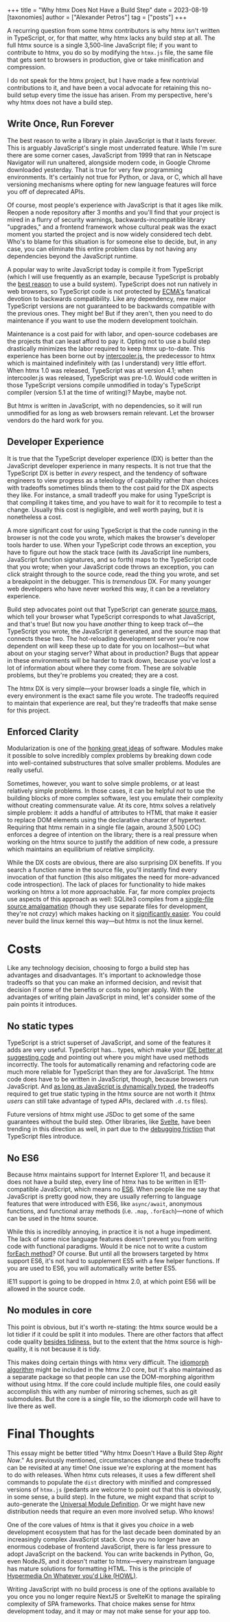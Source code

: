 +++
title = "Why htmx Does Not Have a Build Step"
date = 2023-08-19
[taxonomies]
author = ["Alexander Petros"]
tag = ["posts"]
+++

A recurring question from some htmx contributors is why htmx isn't written in TypeScript, or, for that matter, why htmx lacks any build step at all. The full htmx source is a single 3,500-line JavaScript file; if you want to contribute to htmx, you do so by modifying the `htmx.js` file, the same file that gets sent to browsers in production, give or take minification and compression.

I do not speak for the htmx project, but I have made a few nontrivial contributions to it, and have been a vocal advocate for retaining this no-build setup every time the issue has arisen. From my perspective, here's why htmx does not have a build step.

## Write Once, Run Forever
The best reason to write a library in plain JavaScript is that it lasts forever. This is arguably JavaScript's single most underrated feature. While I'm sure there are some corner cases, JavaScript from 1999 that ran in Netscape Navigator will run unaltered, alongside modern code, in Google Chrome downloaded yesterday. That is true for very few programming environments. It's certainly not true for Python, or Java, or C, which all have versioning mechanisms where opting for new language features will force you off of deprecated APIs.

Of course, most people's experience with JavaScript is that it ages like milk. Reopen a node repository after 3 months and you'll find that your project is mired in a flurry of security warnings, backwards-incompatible library "upgrades," and a frontend framework whose cultural peak was the exact moment you started the project and is now widely considered tech debt. Who's to blame for this situation is for someone else to decide, but, in any case, you can eliminate this entire problem class by not having any dependencies beyond the JavaScript runtime.

A popular way to write JavaScript today is compile it from TypeScript (which I will use frequently as an example, because TypeScript is probably the [best reason](https://en.wikipedia.org/wiki/Straw_man#Steelmanning) to use a build system). TypeScript does not run natively in web browsers, so TypeScript code is not protected by [ECMA's](https://developer.mozilla.org/en-US/docs/Glossary/ECMA) fanatical devotion to backwards compatibility. Like any dependency, new major TypeScript versions are not guaranteed to be backwards compatible with the previous ones. They might be! But if they aren't, then you need to do maintenance if you want to use the modern development toolchain.

Maintenance is a cost paid for with labor, and open-source codebases are the projects that can least afford to pay it. Opting not to use a build step drastically minimizes the labor required to keep htmx up-to-date. This experience has been borne out by [intercooler.js](https://intercoolerjs.org), the predecessor to htmx which is maintained indefinitely with (as I understand) very little effort. When htmx 1.0 was released, TypeScript was at version 4.1; when intercooler.js was released, TypeScript was pre-1.0. Would code written in those TypeScript versions compile unmodified in today's TypeScript compiler (version 5.1 at the time of writing)? Maybe, maybe not.

But htmx is written in JavaScript, with no dependencies, so it will run unmodified for as long as web browsers remain relevant. Let the browser vendors do the hard work for you.

## Developer Experience
It is true that the TypeScript developer experience (DX) is better than the JavaScript developer experience in many respects. It is not true that the TypeScript DX is better in *every* respect, and the tendency of software engineers to view progress as a teleology of capability rather than choices with tradeoffs sometimes blinds them to the cost paid for the DX aspects they like. For instance, a small tradeoff you make for using TypeScript is that compiling it takes time, and you have to wait for it to recompile to test a change. Usually this cost is negligible, and well worth paying, but it is nonetheless a cost.

A more significant cost for using TypeScript is that the code running in the browser is not the code you wrote, which makes the browser's developer tools harder to use. When your TypeScript code throws an exception, you have to figure out how the stack trace (with its JavaScript line numbers, JavaScript function signatures, and so forth) maps to the TypeScript code that you wrote; when your JavaScript code throws an exception, you can click straight through to the source code, read the thing you wrote, and set a breakpoint in the debugger. This is *tremendous* DX. For many younger web developers who have never worked this way, it can be a revelatory experience.

Build step advocates point out that TypeScript can generate [source maps](https://firefox-source-docs.mozilla.org/devtools-user/debugger/how_to/use_a_source_map/index.html), which tell your browser what TypeScript corresponds to what JavaScript, and that's true! But now you have *another* thing to keep track of—the TypeScript you wrote, the JavaScript it generated, and the source map that connects these two. The hot-reloading development server you're now dependent on will keep these up to date for you on localhost—but what about on your staging server? What about in production? Bugs that appear in these environments will be harder to track down, because you've lost a lot of information about where they come from. These are solvable problems, but they're problems you created; they are a cost.

The htmx DX is very simple—your browser loads a single file, which in every environment is the exact same file you wrote. The tradeoffs required to maintain that experience are real, but they're tradeoffs that make sense for this project.

## Enforced Clarity
Modularization is one of the [honking great ideas](https://legacy.python.org/dev/peps/pep-0020/) of software. Modules make it possible to solve incredibly complex problems by breaking down code into well-contained substructures that solve smaller problems. Modules are really useful.

Sometimes, however, you want to solve simple problems, or at least relatively simple problems. In those cases, it can be helpful *not* to use the building blocks of more complex software, lest you emulate their complexity without creating commensurate value. At its core, htmx solves a relatively simple problem: it adds a handful of attributes to HTML that make it easier to replace DOM elements using the declarative character of hypertext. Requiring that htmx remain in a single file (again, around 3,500 LOC) enforces a degree of intention on the library; there is a real pressure when working on the htmx source to justify the addition of new code, a pressure which maintains an equilibrium of relative simplicity.

While the DX costs are obvious, there are also surprising DX benefits. If you search a function name in the source file, you'll instantly find every invocation of that function (this also mitigates the need for more-advanced code introspection). The lack of places for functionality to hide makes working on htmx a lot more approachable. Far, far more complex projects use aspects of this approach as well: SQLite3 compiles from a [single-file source amalgamation](https://www.sqlite.org/amalgamation.html) (though they use separate files for development, they're not *crazy*) which makes hacking on it [significantly easier](https://jvns.ca/blog/2019/10/28/sqlite-is-really-easy-to-compile/). You could never build the linux kernel this way—but htmx is not the linux kernel.

# Costs
Like any technology decision, choosing to forgo a build step has advantages and disadvantages. It's important to acknowledge those tradeoffs so that you can make an informed decision, and revisit that decision if some of the benefits or costs no longer apply. With the advantages of writing plain JavaScript in mind, let's consider some of the pain points it introduces.

## No static types
TypeScript is a strict superset of JavaScript, and some of the features it adds are very useful. TypeScript has... types, which make your [IDE better at suggesting code](https://grugbrain.dev/#grug-on-type-systems) and pointing out where you might have used methods incorrectly. The tools for automatically renaming and refactoring code are much more reliable for TypeScript than they are for JavaScript. The htmx code does have to be written in JavaScript, though, because browsers run JavaScript. And [as long as JavaScript is dynamically typed](https://github.com/tc39/proposal-type-annotations), the tradeoffs required to get true static typing in the htmx source are not worth it (htmx *users* can still take advantage of typed APIs, declared with `.d.ts` files).

Future versions of htmx might use JSDoc to get some of the same guarantees without the build step. Other libraries, like [Svelte](https://github.com/sveltejs/svelte/pull/8569), have been trending in this direction as well, in part due to the [debugging friction](https://news.ycombinator.com/item?id=35892250) that TypeScript files introduce.

## No ES6
Because htmx maintains support for Internet Explorer 11, and because it does not have a build step, every line of htmx has to be written in IE11-compatible JavaScript, which means no [ES6](https://262.ecma-international.org/6.0/). When people like me say that JavaScript is pretty good now, they are usually referring to language features that were introduced with ES6, like `async/await`, anonymous functions, and functional array methods (i.e. `.map`, `.forEach`)—none of which can be used in the htmx source.

While this is incredibly annoying, in practice it is not a huge impediment. The lack of some nice language features doesn't prevent you from writing code with functional paradigms. Would it be nice not to write a custom [forEach method](https://github.com/bigskysoftware/htmx/blob/b4a61c543b283eb2315a47708006783efb78f563/src/htmx.js#L375-L381)? Of course. But until all the browsers targeted by htmx support ES6, it's not hard to supplement ES5 with a few helper functions. If you are used to ES6, you will automatically write better ES5.

IE11 support is going to be dropped in htmx 2.0, at which point ES6 will be allowed in the source code.

## No modules in core
This point is obvious, but it's worth re-stating: the htmx source would be a lot tidier if it could be split it into modules. There are other factors that affect code quality [besides tidiness](https://www.steveonstuff.com/2022/01/27/no-such-thing-as-clean-code), but to the extent that the htmx source is high-quality, it is not because it is tidy.

This makes doing certain things with htmx very difficult. The [idiomorph algorithm](https://github.com/bigskysoftware/idiomorph) might be included in the htmx 2.0 core, but it's also maintained as a separate package so that people can use the DOM-morphing algorithm without using htmx. If the core could include multiple files, one could easily accomplish this with any number of mirroring schemes, such as git submodules. But the core is a single file, so the idiomorph code will have to live there as well.

# Final Thoughts
This essay might be better titled "Why htmx Doesn't Have a Build Step <em>Right Now</em>." As previously mentioned, circumstances change and these tradeoffs can be revisited at any time! One issue we're exploring at the moment has to do with releases. When htmx cuts releases, it uses a few different shell commands to populate the `dist` directory with minified and compressed versions of `htmx.js` (pedants are welcome to point out that this is obviously, in some sense, a build step). In the future, we might expand that script to auto-generate the [Universal Module Definition](https://github.com/umdjs/umd). Or we might have new distribution needs that require an even more involved setup. Who knows!

One of the core values of htmx is that it gives you *choice* in a web development ecosystem that has for the last decade been dominated by an increasingly complex JavaScript stack. Once you no longer have an enormous codebase of frontend JavaScript, there is far less pressure to adopt JavaScript on the backend. You can write backends in Python, Go, even NodeJS, and it doesn't matter to htmx—every mainstream language has mature solutions for formatting HTML. This is the principle of [Hypermedia On Whatever you'd Like (HOWL)](https://htmecks.org/essays/hypermedia-on-whatever-youd-like/).

Writing JavaScript with no build process is one of the options available to you once you no longer require NextJS or SvelteKit to manage the spiraling complexity of SPA frameworks. That choice makes sense for htmx development today, and it may or may not make sense for your app too.

